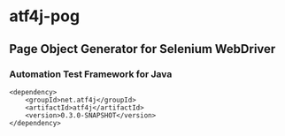 # atf4j-pog
## Page Object Generator for Selenium WebDriver
### Automation Test Framework for Java

	<dependency>
		<groupId>net.atf4j</groupId>
		<artifactId>atf4j</artifactId>
		<version>0.3.0-SNAPSHOT</version>
	</dependency>
